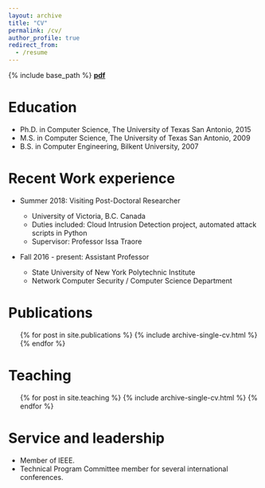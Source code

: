 ```yaml
---
layout: archive
title: "CV"
permalink: /cv/
author_profile: true
redirect_from:
  - /resume
---
```


{% include base_path %}
[**__pdf__**](https://www.dropbox.com/s/qxftf4utu3s76me/cv_ali_tekeoglu.pdf?dl=0)

Education
======
* Ph.D. in Computer Science, The University of Texas San Antonio, 2015
* M.S. in Computer Science, The University of Texas San Antonio, 2009
* B.S. in Computer Engineering, Bilkent University, 2007


Recent Work experience
======
* Summer 2018: Visiting Post-Doctoral Researcher
  * University of Victoria, B.C. Canada
  * Duties included: Cloud Intrusion Detection project, automated attack scripts in Python
  * Supervisor: Professor Issa Traore

* Fall 2016 - present: Assistant Professor
  * State University of New York Polytechnic Institute
  * Network Computer Security / Computer Science Department
   

Publications
======
  <ul>{% for post in site.publications %}
    {% include archive-single-cv.html %}
  {% endfor %}</ul>
   
Teaching
======
  <ul>{% for post in site.teaching %}
    {% include archive-single-cv.html %}
  {% endfor %}</ul>
  
Service and leadership
======
* Member of IEEE.
* Technical Program Committee member for several international conferences.
